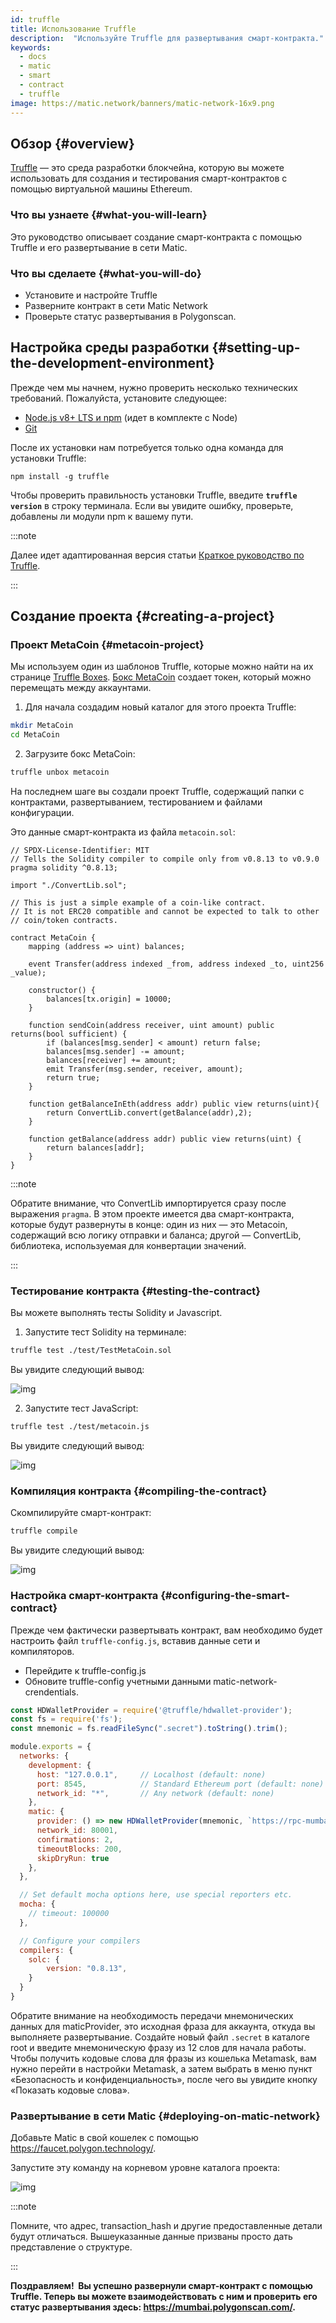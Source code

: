 ```yaml
---
id: truffle
title: Использование Truffle
description:  "Используйте Truffle для развертывания смарт-контракта."
keywords:
  - docs
  - matic
  - smart
  - contract
  - truffle
image: https://matic.network/banners/matic-network-16x9.png
---
```


## Обзор {#overview}
[Truffle](https://trufflesuite.com/) — это среда разработки блокчейна, которую вы можете использовать для создания и тестирования смарт-контрактов с помощью виртуальной машины Ethereum.

### Что вы узнаете {#what-you-will-learn}
Это руководство описывает создание смарт-контракта с помощью Truffle и его развертывание в сети Matic.

### Что вы сделаете {#what-you-will-do}
- Установите и настройте Truffle
- Разверните контракт в сети Matic Network
- Проверьте статус развертывания в Polygonscan.

## Настройка среды разработки {#setting-up-the-development-environment}

Прежде чем мы начнем, нужно проверить несколько технических требований. Пожалуйста, установите следующее:

- [Node.js v8+ LTS и npm](https://nodejs.org/en/) (идет в комплекте с Node)
- [Git](https://git-scm.com/)

После их установки нам потребуется только одна команда для установки Truffle:

    npm install -g truffle

Чтобы проверить правильность установки Truffle, введите **`truffle version`** в строку терминала. Если вы увидите ошибку, проверьте, добавлены ли модули npm к вашему пути.

:::note

Далее идет адаптированная версия статьи <ins>Краткое руководство по Truffle</ins>.

:::

## Создание проекта {#creating-a-project}
### Проект MetaCoin {#metacoin-project}

Мы используем один из шаблонов Truffle, которые можно найти на их странице [Truffle Boxes](https://trufflesuite.com/boxes/). [Бокс MetaCoin](https://trufflesuite.com/boxes/metacoin/) создает токен, который можно перемещать между аккаунтами.

1. Для начала создадим новый каталог для этого проекта Truffle:

```bash
mkdir MetaCoin
cd MetaCoin
```

2. Загрузите бокс MetaCoin:

```bash
truffle unbox metacoin
```

На последнем шаге вы создали проект Truffle, содержащий папки с контрактами, развертыванием, тестированием и файлами конфигурации.

Это данные смарт-контракта из файла `metacoin.sol`:

```solidity
// SPDX-License-Identifier: MIT
// Tells the Solidity compiler to compile only from v0.8.13 to v0.9.0
pragma solidity ^0.8.13;

import "./ConvertLib.sol";

// This is just a simple example of a coin-like contract.
// It is not ERC20 compatible and cannot be expected to talk to other
// coin/token contracts.

contract MetaCoin {
	mapping (address => uint) balances;

	event Transfer(address indexed _from, address indexed _to, uint256 _value);

	constructor() {
		balances[tx.origin] = 10000;
	}

	function sendCoin(address receiver, uint amount) public returns(bool sufficient) {
		if (balances[msg.sender] < amount) return false;
		balances[msg.sender] -= amount;
		balances[receiver] += amount;
		emit Transfer(msg.sender, receiver, amount);
		return true;
	}

	function getBalanceInEth(address addr) public view returns(uint){
		return ConvertLib.convert(getBalance(addr),2);
	}

	function getBalance(address addr) public view returns(uint) {
		return balances[addr];
	}
}
```

:::note

Обратите внимание, что ConvertLib импортируется сразу после выражения `pragma`. В этом проекте имеется два смарт-контракта, которые будут развернуты в конце: один из них — это Metacoin, содержащий всю логику отправки и баланса; другой — ConvertLib, библиотека, используемая для конвертации значений.

:::

### Тестирование контракта {#testing-the-contract}

Вы можете выполнять тесты Solidity и Javascript.

1. Запустите тест Solidity на терминале:

```bash
truffle test ./test/TestMetaCoin.sol
```

Вы увидите следующий вывод:

![img](/img/truffle/test1.png)

2. Запустите тест JavaScript:

```bash
truffle test ./test/metacoin.js
```

Вы увидите следующий вывод:

![img](/img/truffle/test2.png)

### Компиляция контракта {#compiling-the-contract}
Скомпилируйте смарт-контракт:

```bash
truffle compile
```

Вы увидите следующий вывод:

![img](/img/truffle/compile.png)

### Настройка смарт-контракта {#configuring-the-smart-contract}

Прежде чем фактически развертывать контракт, вам необходимо будет настроить файл `truffle-config.js`, вставив данные сети и компиляторов.

- Перейдите к truffle-config.js
- Обновите truffle-config учетными данными matic-network-crendentials.

```js
const HDWalletProvider = require('@truffle/hdwallet-provider');
const fs = require('fs');
const mnemonic = fs.readFileSync(".secret").toString().trim();

module.exports = {
  networks: {
    development: {
      host: "127.0.0.1",     // Localhost (default: none)
      port: 8545,            // Standard Ethereum port (default: none)
      network_id: "*",       // Any network (default: none)
    },
    matic: {
      provider: () => new HDWalletProvider(mnemonic, `https://rpc-mumbai.maticvigil.com`),
      network_id: 80001,
      confirmations: 2,
      timeoutBlocks: 200,
      skipDryRun: true
    },
  },

  // Set default mocha options here, use special reporters etc.
  mocha: {
    // timeout: 100000
  },

  // Configure your compilers
  compilers: {
    solc: {
        version: "0.8.13",
    }
  }
}
```

Обратите внимание на необходимость передачи мнемонических данных для maticProvider, это исходная фраза для аккаунта, откуда вы выполняете развертывание. Создайте новый файл `.secret` в каталоге root и введите мнемоническую фразу из 12 слов для начала работы. Чтобы получить кодовые слова для фразы из кошелька Metamask, вам нужно перейти в настройки Metamask, а затем выбрать в меню пункт «Безопасность и конфиденциальность», после чего вы увидите кнопку «Показать кодовые слова».

### Развертывание в сети Matic {#deploying-on-matic-network}

Добавьте Matic в свой кошелек с помощью https://faucet.polygon.technology/.

Запустите эту команду на корневом уровне каталога проекта:

![img](/img/truffle/deployed-contract.png)

:::note

Помните, что адрес, transaction_hash и другие предоставленные детали будут отличаться. Вышеуказанные данные призваны просто дать представление о структуре.

:::

**Поздравляем!  Вы успешно развернули смарт-контракт с помощью Truffle. Теперь вы можете взаимодействовать с ним и проверить его статус развертывания здесь: https://mumbai.polygonscan.com/.**
